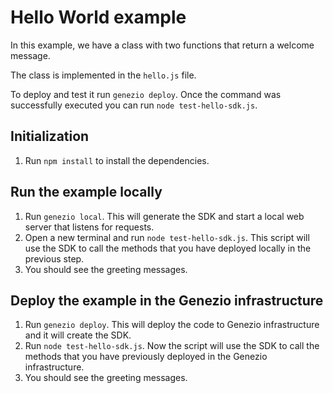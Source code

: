 # Hello World example

In this example, we have a class with two functions that return a welcome message.

The class is implemented in the `hello.js` file.

To deploy and test it run `genezio deploy`. Once the command was successfully executed you can run `node test-hello-sdk.js`.

## Initialization

1. Run `npm install` to install the dependencies.

## Run the example locally

1. Run `genezio local`. This will generate the SDK and start a local web server that listens for requests.
2. Open a new terminal and run `node test-hello-sdk.js`. This script will use the SDK to call the methods that you have deployed locally in the previous step.
3. You should see the greeting messages.

## Deploy the example in the Genezio infrastructure

1. Run `genezio deploy`. This will deploy the code to Genezio infrastructure and it will create the SDK.
2. Run `node test-hello-sdk.js`. Now the script will use the SDK to call the methods that you have previously deployed in the Genezio infrastructure.
3. You should see the greeting messages.
